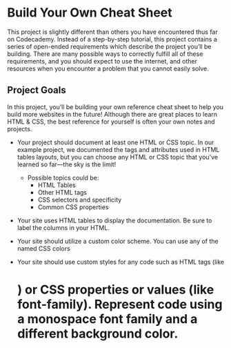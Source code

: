 # Build Your Own Cheat Sheet

This project is slightly different than others you have encountered thus far on Codecademy. Instead of a step-by-step tutorial, this project contains a series of open-ended requirements which describe the project you’ll be building. There are many possible ways to correctly fulfill all of these requirements, and you should expect to use the internet, and other resources when you encounter a problem that you cannot easily solve.

## Project Goals

In this project, you’ll be building your own reference cheat sheet to help you build more websites in the future! Although there are great places to learn HTML & CSS, the best reference for yourself is often your own notes and projects.

- Your project should document at least one HTML or CSS topic. In our example project, we documented the tags and attributes used in HTML tables layouts, but you can choose any HTML or CSS topic that you’ve learned so far—the sky is the limit!
  - Possible topics could be:
    - HTML Tables
    - Other HTML tags
    - CSS selectors and specificity
    - Common CSS properties

- Your site uses HTML tables to display the documentation. Be sure to label the columns in your HTML.
- Your site should utilize a custom color scheme. You can use any of the named CSS colors
- Your site should use custom styles for any code such as HTML tags (like <h1>) or CSS properties or values (like font-family). Represent code using a monospace font family and a different background color.
